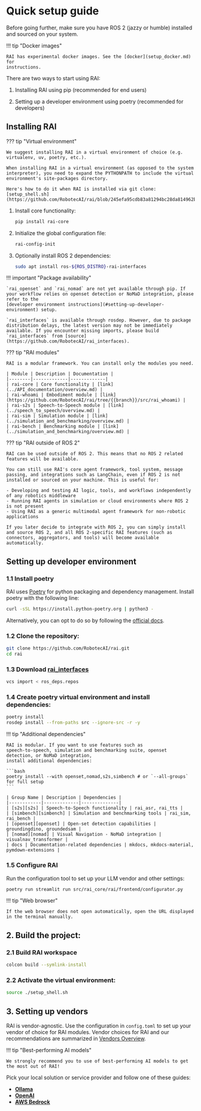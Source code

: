 # Quick setup guide

Before going further, make sure you have ROS 2 (jazzy or humble) installed and sourced on your system.

!!! tip "Docker images"

    RAI has experimental docker images. See the [docker](setup_docker.md) for
    instructions.

There are two ways to start using RAI:

1. Installing RAI using pip (recommended for end users)

2. Setting up a developer environment using poetry (recommended for developers)

## Installing RAI

??? tip "Virtual environment"

    We suggest installing RAI in a virtual environment of choice (e.g. virtualenv, uv, poetry, etc.).

    When installing RAI in a virtual environment (as opposed to the system interpreter), you need to expand the PYTHONPATH to include the virtual environment's site-packages directory.

    Here's how to do it when RAI is installed via git clone: [setup_shell.sh](https://github.com/RobotecAI/rai/blob/245efa95cdb83a81294bc28da814962bff84be20/setup_shell.sh#L32)

1.  Install core functionality:

    ```bash
    pip install rai-core
    ```

2.  Initialize the global configuration file:

    ```bash
    rai-config-init
    ```

3.  Optionally install ROS 2 dependencies:

    ```bash
    sudo apt install ros-${ROS_DISTRO}-rai-interfaces
    ```

!!! important "Package availability"

    `rai_openset` and `rai_nomad` are not yet available through pip. If your workflow relies on openset detection or NoMaD integration, please refer to the
    [developer environment instructions](#setting-up-developer-environment) setup.

    `rai_interfaces` is available through rosdep. However, due to package distribution delays, the latest version may not be immediately available. If you encounter missing imports, please build `rai_interfaces` from [source](https://github.com/RobotecAI/rai_interfaces).

??? tip "RAI modules"

    RAI is a modular framework. You can install only the modules you need.

    | Module | Description | Documentation |
    |--------|-------------|-------------|
    | rai-core | Core functionality | [link](../API_documentation/overview.md) |
    | rai-whoami | Embodiment module | [link](https://github.com/RobotecAI/rai/tree/{{branch}}/src/rai_whoami) |
    | rai-s2s | Speech-to-Speech module | [link](../speech_to_speech/overview.md) |
    | rai-sim | Simulation module | [link](../simulation_and_benchmarking/overview.md) |
    | rai-bench | Benchmarking module | [link](../simulation_and_benchmarking/overview.md) |

??? tip "RAI outside of ROS 2"

    RAI can be used outside of ROS 2. This means that no ROS 2 related features will be available.

    You can still use RAI's core agent framework, tool system, message passing, and integrations such as LangChain, even if ROS 2 is not installed or sourced on your machine. This is useful for:

    - Developing and testing AI logic, tools, and workflows independently of any robotics middleware
    - Running RAI agents in simulation or cloud environments where ROS 2 is not present
    - Using RAI as a generic multimodal agent framework for non-robotic applications

    If you later decide to integrate with ROS 2, you can simply install and source ROS 2, and all ROS 2-specific RAI features (such as connectors, aggregators, and tools) will become available automatically.

## Setting up developer environment

### 1.1 Install poetry

RAI uses [Poetry](https://python-poetry.org/) for python packaging and dependency management.
Install poetry with the following line:

```bash
curl -sSL https://install.python-poetry.org | python3 -
```

Alternatively, you can opt to do so by following the
[official docs](https://python-poetry.org/docs/#installation).

### 1.2 Clone the repository:

```bash
git clone https://github.com/RobotecAI/rai.git
cd rai
```

### 1.3 Download [rai_interfaces](https://github.com/RobotecAI/rai_interfaces)

```bash
vcs import < ros_deps.repos
```

### 1.4 Create poetry virtual environment and install dependencies:

```bash
poetry install
rosdep install --from-paths src --ignore-src -r -y
```

!!! tip "Additional dependencies"

    RAI is modular. If you want to use features such as
    speech-to-speech, simulation and benchmarking suite, openset detection, or NoMaD integration,
    install additional dependencies:

    ```bash
    poetry install --with openset,nomad,s2s,simbench # or `--all-groups` for full setup
    ```

    | Group Name | Description | Dependencies |
    |------------|-------------|--------------|
    | [s2s][s2s] | Speech-to-Speech functionality | rai_asr, rai_tts |
    | [simbench][simbench] | Simulation and benchmarking tools | rai_sim, rai_bench |
    | [openset][openset] | Open-set detection capabilities | groundingdino, groundedsam |
    | [nomad][nomad] | Visual Navigation - NoMaD integration | visualnav_transformer |
    | docs | Documentation-related dependencies | mkdocs, mkdocs-material, pymdown-extensions |

### 1.5 Configure RAI

Run the configuration tool to set up your LLM vendor and other settings:

```bash
poetry run streamlit run src/rai_core/rai/frontend/configurator.py
```

!!! tip "Web browser"

    If the web browser does not open automatically, open the URL displayed in the terminal manually.

## 2. Build the project:

### 2.1 Build RAI workspace

```bash
colcon build --symlink-install
```

### 2.2 Activate the virtual environment:

```bash
source ./setup_shell.sh
```

## 3. Setting up vendors

RAI is vendor-agnostic. Use the configuration in `config.toml` to set up your vendor
of choice for RAI modules. Vendor choices for RAI and our recommendations are summarized in
[Vendors Overview](vendors.md).

!!! tip "Best-performing AI models"

    We strongly recommend you to use of best-performing AI models to get the most out of RAI!

Pick your local solution or service provider and follow one of these guides:

-   **[Ollama](https://ollama.com/download)**
-   **[OpenAI](https://platform.openai.com/docs/quickstart)**
-   **[AWS Bedrock](https://console.aws.amazon.com/bedrock/home?#/overview)**

[s2s]: ../tutorials/voice_interface.md
[simbench]: ../simulation_and_benchmarking/overview.md
[openset]: ../extensions/openset.md
[nomad]: ../extensions/nomad.md
